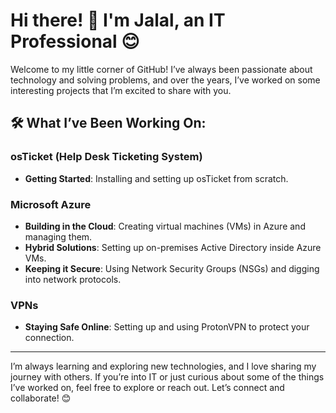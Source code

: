 # Hi there! 👋 I'm Jalal, an IT Professional 😊

Welcome to my little corner of GitHub! I’ve always been passionate about technology and solving problems, and over the years, I’ve worked on some interesting projects that I’m excited to share with you.

## 🛠️ What I’ve Been Working On:

### osTicket (Help Desk Ticketing System)
- **Getting Started**: Installing and setting up osTicket from scratch.  

### Microsoft Azure
- **Building in the Cloud**: Creating virtual machines (VMs) in Azure and managing them.  
- **Hybrid Solutions**: Setting up on-premises Active Directory inside Azure VMs.  
- **Keeping it Secure**: Using Network Security Groups (NSGs) and digging into network protocols.

### VPNs
- **Staying Safe Online**: Setting up and using ProtonVPN to protect your connection.

---

I’m always learning and exploring new technologies, and I love sharing my journey with others. If you’re into IT or just curious about some of the things I’ve worked on, feel free to explore or reach out. Let’s connect and collaborate! 😊
